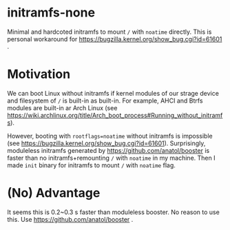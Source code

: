 # initramfs-none
Minimal and hardcoted initramfs to mount `/` with `noatime` directly.
This is personal workaround for https://bugzilla.kernel.org/show_bug.cgi?id=61601 .

# Motivation
We can boot Linux without initramfs if kernel modules of our strage device and filesystem of `/` is built-in as built-in.
For example, AHCI and Btrfs modules are built-in ar Arch Linux (see https://wiki.archlinux.org/title/Arch_boot_process#Running_without_initramfs).

However, booting with `rootflags=noatime` without initramfs is impossible (see https://bugzilla.kernel.org/show_bug.cgi?id=61601).
Surprisingly, moduleless initramfs generated by https://github.com/anatol/booster is faster than no initramfs+remounting `/` with `noatime` in my machine.
Then I made `init` binary for initramfs to mount `/` with `noatime` flag.

# (No) Advantage
It seems this is 0.2~0.3 s faster than moduleless booster. No reason to use this. Use https://github.com/anatol/booster .
